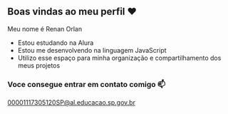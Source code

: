 ## Boas vindas ao meu perfil ❤️

Meu nome é Renan Orlan

- Estou estudando na Alura
- Estou me desenvolvendo na linguagem JavaScript
- Utilizo esse espaço para minha organização e compartilhamento dos meus projetos

### Voce consegue entrar em contato comigo 📫

00001117305120SP@al.educacao.sp.gov.br
